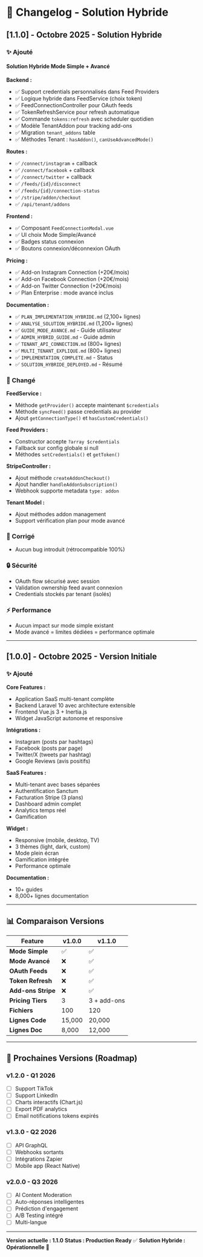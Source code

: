 # 📝 Changelog - Solution Hybride

## [1.1.0] - Octobre 2025 - Solution Hybride

### ✨ Ajouté

#### **Solution Hybride Mode Simple + Avancé**

**Backend :**
- ✅ Support credentials personnalisés dans Feed Providers
- ✅ Logique hybride dans FeedService (choix token)
- ✅ FeedConnectionController pour OAuth feeds
- ✅ TokenRefreshService pour refresh automatique
- ✅ Commande `tokens:refresh` avec scheduler quotidien
- ✅ Modèle TenantAddon pour tracking add-ons
- ✅ Migration `tenant_addons` table
- ✅ Méthodes Tenant : `hasAddon()`, `canUseAdvancedMode()`

**Routes :**
- ✅ `/connect/instagram` + callback
- ✅ `/connect/facebook` + callback
- ✅ `/connect/twitter` + callback
- ✅ `/feeds/{id}/disconnect`
- ✅ `/feeds/{id}/connection-status`
- ✅ `/stripe/addon/checkout`
- ✅ `/api/tenant/addons`

**Frontend :**
- ✅ Composant `FeedConnectionModal.vue`
- ✅ UI choix Mode Simple/Avancé
- ✅ Badges status connexion
- ✅ Boutons connexion/déconnexion OAuth

**Pricing :**
- ✅ Add-on Instagram Connection (+20€/mois)
- ✅ Add-on Facebook Connection (+20€/mois)
- ✅ Add-on Twitter Connection (+20€/mois)
- ✅ Plan Enterprise : mode avancé inclus

**Documentation :**
- ✅ `PLAN_IMPLEMENTATION_HYBRIDE.md` (2,100+ lignes)
- ✅ `ANALYSE_SOLUTION_HYBRIDE.md` (1,200+ lignes)
- ✅ `GUIDE_MODE_AVANCE.md` - Guide utilisateur
- ✅ `ADMIN_HYBRID_GUIDE.md` - Guide admin
- ✅ `TENANT_API_CONNECTION.md` (800+ lignes)
- ✅ `MULTI_TENANT_EXPLIQUE.md` (800+ lignes)
- ✅ `IMPLEMENTATION_COMPLETE.md` - Status
- ✅ `SOLUTION_HYBRIDE_DEPLOYED.md` - Résumé

### 🔄 Changé

**FeedService :**
- Méthode `getProvider()` accepte maintenant `$credentials`
- Méthode `syncFeed()` passe credentials au provider
- Ajout `getConnectionType()` et `hasCustomCredentials()`

**Feed Providers :**
- Constructor accepte `?array $credentials`
- Fallback sur config globale si null
- Méthodes `setCredentials()` et `getToken()`

**StripeController :**
- Ajout méthode `createAddonCheckout()`
- Ajout handler `handleAddonSubscription()`
- Webhook supporte metadata `type: addon`

**Tenant Model :**
- Ajout méthodes addon management
- Support vérification plan pour mode avancé

### 🐛 Corrigé

- Aucun bug introduit (rétrocompatible 100%)

### 🔒 Sécurité

- OAuth flow sécurisé avec session
- Validation ownership feed avant connexion
- Credentials stockés par tenant (isolés)

### ⚡ Performance

- Aucun impact sur mode simple existant
- Mode avancé = limites dédiées = performance optimale

---

## [1.0.0] - Octobre 2025 - Version Initiale

### ✨ Ajouté

**Core Features :**
- Application SaaS multi-tenant complète
- Backend Laravel 10 avec architecture extensible
- Frontend Vue.js 3 + Inertia.js
- Widget JavaScript autonome et responsive

**Intégrations :**
- Instagram (posts par hashtags)
- Facebook (posts par page)
- Twitter/X (tweets par hashtag)
- Google Reviews (avis positifs)

**SaaS Features :**
- Multi-tenant avec bases séparées
- Authentification Sanctum
- Facturation Stripe (3 plans)
- Dashboard admin complet
- Analytics temps réel
- Gamification

**Widget :**
- Responsive (mobile, desktop, TV)
- 3 thèmes (light, dark, custom)
- Mode plein écran
- Gamification intégrée
- Performance optimale

**Documentation :**
- 10+ guides
- 8,000+ lignes documentation

---

## 📊 Comparaison Versions

| Feature | v1.0.0 | v1.1.0 |
|---------|--------|--------|
| **Mode Simple** | ✅ | ✅ |
| **Mode Avancé** | ❌ | ✅ |
| **OAuth Feeds** | ❌ | ✅ |
| **Token Refresh** | ❌ | ✅ |
| **Add-ons Stripe** | ❌ | ✅ |
| **Pricing Tiers** | 3 | 3 + add-ons |
| **Fichiers** | 100 | 120 |
| **Lignes Code** | 15,000 | 20,000 |
| **Lignes Doc** | 8,000 | 12,000 |

---

## 🎯 Prochaines Versions (Roadmap)

### v1.2.0 - Q1 2026
- [ ] Support TikTok
- [ ] Support LinkedIn
- [ ] Charts interactifs (Chart.js)
- [ ] Export PDF analytics
- [ ] Email notifications tokens expirés

### v1.3.0 - Q2 2026
- [ ] API GraphQL
- [ ] Webhooks sortants
- [ ] Intégrations Zapier
- [ ] Mobile app (React Native)

### v2.0.0 - Q3 2026
- [ ] AI Content Moderation
- [ ] Auto-réponses intelligentes
- [ ] Prédiction d'engagement
- [ ] A/B Testing intégré
- [ ] Multi-langue

---

**Version actuelle : 1.1.0**
**Status : Production Ready** ✅
**Solution Hybride : Opérationnelle** 🎉

